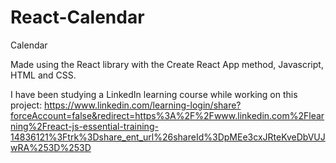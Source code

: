 # React-Calendar

Calendar

Made using the React library with the Create React App method, Javascript, HTML and CSS.

I have been studying a LinkedIn learning course while working on this project: https://www.linkedin.com/learning-login/share?forceAccount=false&redirect=https%3A%2F%2Fwww.linkedin.com%2Flearning%2Freact-js-essential-training-14836121%3Ftrk%3Dshare_ent_url%26shareId%3DpMEe3cxJRteKveDbVUJwRA%253D%253D

